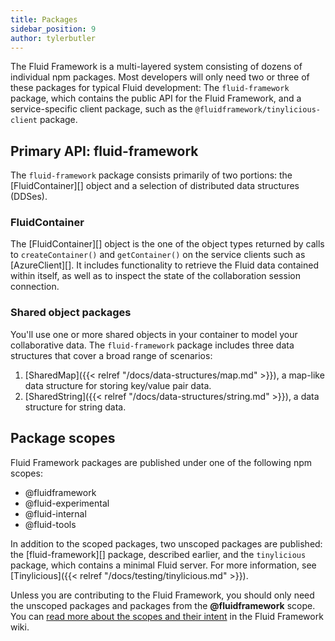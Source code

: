 ```yaml
---
title: Packages
sidebar_position: 9
author: tylerbutler
---
```


The Fluid Framework is a multi-layered system consisting of dozens of individual npm packages. Most developers will only
need two or three of these packages for typical Fluid development: The `fluid-framework` package, which contains the
public API for the Fluid Framework, and a service-specific client package, such as the
`@fluidframework/tinylicious-client` package.

## Primary API: fluid-framework

The `fluid-framework` package consists primarily of two portions: the [FluidContainer][] object and a selection of
distributed data structures (DDSes).

### FluidContainer

The [FluidContainer][] object is the one of the object types returned by calls to `createContainer()` and
`getContainer()` on the service clients such as [AzureClient][]. It includes functionality to retrieve the Fluid data
contained within itself, as well as to inspect the state of the collaboration session connection.

### Shared object packages

You'll use one or more shared objects in your container to model your collaborative data. The `fluid-framework` package includes
three data structures that cover a broad range of scenarios:

1. [SharedMap]({{< relref "/docs/data-structures/map.md" >}}), a map-like data structure for storing key/value pair data.
2. [SharedString]({{< relref "/docs/data-structures/string.md" >}}), a data structure for string data.

## Package scopes

Fluid Framework packages are published under one of the following npm scopes:

-   @fluidframework
-   @fluid-experimental
-   @fluid-internal
-   @fluid-tools

In addition to the scoped packages, two unscoped packages are published: the [fluid-framework][] package, described earlier, and the `tinylicious` package, which contains a minimal Fluid server. For more information, see [Tinylicious]({{< relref "/docs/testing/tinylicious.md" >}}).

Unless you are contributing to the Fluid Framework, you should only need the unscoped packages and packages from the **@fluidframework** scope.
You can [read more about the scopes and their intent][scopes] in the Fluid Framework wiki.

[scopes]: https://github.com/microsoft/FluidFramework/wiki/npm-package-scopes

